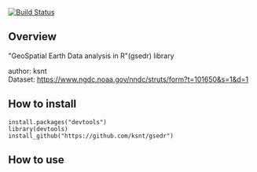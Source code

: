 [![Build Status](https://travis-ci.org/ksnt/gsedr.svg?branch=master)](https://travis-ci.org/ksnt/gsedr)


## Overview

"GeoSpatial Earth Data analysis in R"(gsedr) library  


author: ksnt  
Dataset: https://www.ngdc.noaa.gov/nndc/struts/form?t=101650&s=1&d=1  






## How to install

```{r setup, include=FALSE}
install.packages("devtools")
library(devtools)
install_github("https://github.com/ksnt/gsedr")
```

## How to use



